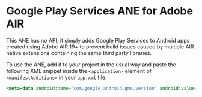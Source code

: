 Google Play Services ANE for Adobe AIR
======================================

This ANE has no API, it simply adds Google Play Services to Android apps created using Adobe AIR 19+ to prevent build issues caused by multiple AIR native extensions containing the same third party libraries.

To use the ANE, add it to your project in the usual way and paste the following XML snippet inside the `<application>` element of `<manifestAdditions>` in your `app.xml` file:

```XML
<meta-data android:name="com.google.android.gms.version" android:value="@integer/google_play_services_version" />
```
